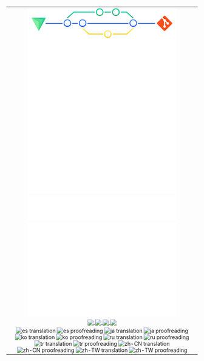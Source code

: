 <table style="width:100%;height:auto">
<!--  === === === === --><!-- <tr align="center" width="100%"><td> -->
<!-- Announments --> <!-- [ Unlocked: 2, Left: 15 ] -->
<!-- <h1></h1> --> <!-- FIND THE SECRET -->
<!-- <h2></h2> --> <!-- RECEIVE THE KEY -->
<!-- <h3></h3> --> <!-- UNLOCK THE PRICE -->
<!--  === === === === --><!-- </td></tr> -->
<tr><td align="center">
<a title="ZI" target="_self" href="https://github.com/z-shell/zi/">
  <img align="center" style="width:80%;height:auto" src="https://github.com/z-shell/.github/raw/main/profile/img/z_git.png" alt="ZI+GIT Logo" />
  </a>
  <a title="Z-Shell" target="_self" href="https://github.com/z-shell/">
    <img align="center" style="width:80%;height:auto" src="https://github.com/z-shell/.github/raw/main/metrics/metrics.svg" />
  </a>
  <img align="center" style="width:80%;height:auto" src="https://github.com/z-shell/.github/raw/main/metrics/plugin/followup/followup.svg" />
  <a title="Z-Shell Projects" target="_self" href="https://github.com/orgs/z-shell/projects">
    <img align="center" style="width:80%;height:auto" src="https://github.com/z-shell/.github/raw/main/metrics/plugin/projects/projects.svg" />
  </a>
  </td></tr><tr><td align="center">
  <a title="ZI WIKI" target="_self" href="https://github.com/z-shell/zw/">
    <img align="center" style="width:80%;height:auto" src="https://github.com/z-shell/.github/blob/main/metrics/plugin/pagespeed/detailed.svg" />
  </a>
  </td></tr><tr><td align="center">
    <a title="Twitter" target="_self" href="https://twitter.com/zshell_zi/">
      <img align="center" style="width:80%;height:auto" src="https://github.com/z-shell/.github/raw/main/metrics/plugin/tweets/tweets.svg" />
    </a>
    <a title="DEV" target="_self" href="https://dev.to/z-shell">
      <img align="center" style="width:80%;height:auto" src="https://github.com/z-shell/.github/raw/main/metrics/plugin/rss/dev.zshell.rss.svg" />
    </a>
    <a title="DEV" target="_self" href="https://dev.to/tag/zsh">
      <img align="center" style="width:80%;height:auto" src="https://github.com/z-shell/.github/raw/main/metrics/plugin/rss/dev.tag.zsh.rss.svg" />
    </a>
    </td></tr>
<!--    <tr><td align="center">
        <a title="ZI WIKI" target="_self" href="https://github.com/z-shell/zw/">
          <img src="https://repobeats.axiom.co/api/embed/22b5c20547922a367a07014324273061ca71a472.svg" width="80%" height="auto" />
        </a>
      </td>
    </tr> -->
    <tr><td align="center">
      <a href="https://github.com/z-shell/zi/">
        <img align="center" style="width:40%;height:auto" 
             src="https://github-readme-stats.vercel.app/api/pin/?username=z-shell&repo=zi&card_width=150&theme=github_dark" />
      </a>
      <a href="https://github.com/z-shell/zw/">
        <img align="center" style="width:40%;height:auto"
            src="https://github-readme-stats.vercel.app/api/pin/?username=z-shell&repo=zw&card_width=150&theme=github_dark" />
        </a>
        <a href="https://github.com/z-shell/community">
          <img align="center" style="width:40%;height:auto"
            src="https://github-readme-stats.vercel.app/api/pin/?username=z-shell&repo=community&card_width=150&theme=github_dark" />
        </a>
        <a href="https://github.com/z-shell/status/">
          <img align="center" style="width:40%;height:auto"
            src="https://github-readme-stats.vercel.app/api/pin/?username=z-shell&repo=status&card_width=150&theme=github_dark" />
        </a>
      </td></tr><tr><td align="center">
  <!--
  <h2 align="left">Internationalization and localization<h2>
      <a href="https://digitalclouds.crowdin.com/z-shell#languages">
        <img align="center" src="https://badges.awesome-crowdin.com/translation-200015146-2.png" alt="i18n" width="60%" height="auto" />
      </a>
  -->
<div align="center">
<img alt="es translation" src="https://img.shields.io/badge/dynamic/json?color=blue&label=es&style=plastic&query=%24.progress.0.data.translationProgress&url=https%3A%2F%2Fbadges.awesome-crowdin.com%2Fstats-200015146-2.json" />

<img alt="es proofreading" src="https://img.shields.io/badge/dynamic/json?color=green&label=es&style=plastic&query=%24.progress.0.data.approvalProgress&url=https%3A%2F%2Fbadges.awesome-crowdin.com%2Fstats-200015146-2.json" />

<img alt="ja translation" src="https://img.shields.io/badge/dynamic/json?color=blue&label=ja&style=plastic&query=%24.progress.1.data.translationProgress&url=https%3A%2F%2Fbadges.awesome-crowdin.com%2Fstats-200015146-2.json" />

<img alt="ja proofreading" src="https://img.shields.io/badge/dynamic/json?color=green&label=ja&style=plastic&query=%24.progress.1.data.approvalProgress&url=https%3A%2F%2Fbadges.awesome-crowdin.com%2Fstats-200015146-2.json" />

<img alt="ko translation" src="https://img.shields.io/badge/dynamic/json?color=blue&label=ko&style=plastic&query=%24.progress.2.data.translationProgress&url=https%3A%2F%2Fbadges.awesome-crowdin.com%2Fstats-200015146-2.json" />

<img alt="ko proofreading" src="https://img.shields.io/badge/dynamic/json?color=green&label=ko&style=plastic&query=%24.progress.2.data.approvalProgress&url=https%3A%2F%2Fbadges.awesome-crowdin.com%2Fstats-200015146-2.json" />

<img alt="ru translation" src="https://img.shields.io/badge/dynamic/json?color=blue&label=ru&style=plastic&query=%24.progress.3.data.translationProgress&url=https%3A%2F%2Fbadges.awesome-crowdin.com%2Fstats-200015146-2.json" />

<img alt="ru proofreading" src="https://img.shields.io/badge/dynamic/json?color=green&label=ru&style=plastic&query=%24.progress.3.data.approvalProgress&url=https%3A%2F%2Fbadges.awesome-crowdin.com%2Fstats-200015146-2.json" />
<br />
<img alt="tr translation" src="https://img.shields.io/badge/dynamic/json?color=blue&label=tr&style=plastic&query=%24.progress.4.data.translationProgress&url=https%3A%2F%2Fbadges.awesome-crowdin.com%2Fstats-200015146-2.json" />

<img alt="tr proofreading" src="https://img.shields.io/badge/dynamic/json?color=green&label=tr&style=plastic&query=%24.progress.4.data.approvalProgress&url=https%3A%2F%2Fbadges.awesome-crowdin.com%2Fstats-200015146-2.json" />

<img alt="zh-CN translation" src="https://img.shields.io/badge/dynamic/json?color=blue&label=zh-CN&style=plastic&query=%24.progress.5.data.translationProgress&url=https%3A%2F%2Fbadges.awesome-crowdin.com%2Fstats-200015146-2.json" />

<img alt="zh-CN proofreading" src="https://img.shields.io/badge/dynamic/json?color=green&label=zh-CN&style=plastic&query=%24.progress.5.data.approvalProgress&url=https%3A%2F%2Fbadges.awesome-crowdin.com%2Fstats-200015146-2.json" />

<img alt="zh-TW translation" src="https://img.shields.io/badge/dynamic/json?color=blue&label=zh-TW&style=plastic&query=%24.progress.6.data.translationProgress&url=https%3A%2F%2Fbadges.awesome-crowdin.com%2Fstats-200015146-2.json" />

<img alt="zh-TW proofreading" src="https://img.shields.io/badge/dynamic/json?color=green&label=zh-TW&style=plastic&query=%24.progress.6.data.approvalProgress&url=https%3A%2F%2Fbadges.awesome-crowdin.com%2Fstats-200015146-2.json" />
</div></td></tr>
</table>

